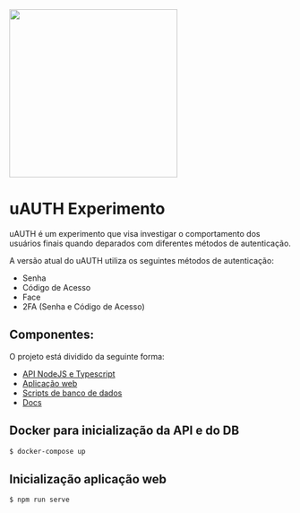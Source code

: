 <img src="https://github.com/araujoronald/uauth/blob/master/docs/uAUTH-png.png" width="300" />

# uAUTH Experimento

uAUTH é um experimento que visa investigar o comportamento dos usuários finais quando deparados com diferentes métodos de autenticação. 

A versão atual do uAUTH utiliza os seguintes métodos de autenticação: 
* Senha
* Código de Acesso
* Face
* 2FA (Senha e Código de Acesso)

## Componentes:
O projeto está dividido da seguinte forma:

- [API NodeJS e Typescript](/api)
- [Aplicação web](/web)
- [Scripts de banco de dados](/scripts-db)
- [Docs](/docs)


## Docker para inicialização da API e do DB
```bash
$ docker-compose up
```

## Inicialização aplicação web
```bash
$ npm run serve
```